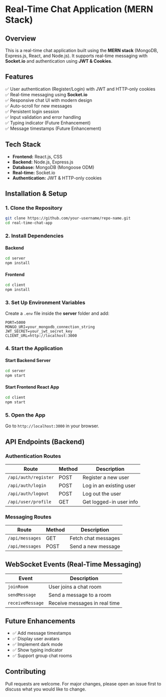 # Real-Time Chat Application (MERN Stack)

## Overview
This is a real-time chat application built using the **MERN stack** (MongoDB, Express.js, React, and Node.js). It supports real-time messaging with **Socket.io** and authentication using **JWT & Cookies**.

## Features
✅ User authentication (Register/Login) with JWT and HTTP-only cookies  
✅ Real-time messaging using **Socket.io**  
✅ Responsive chat UI with modern design  
✅ Auto-scroll for new messages  
✅ Persistent login session  
✅ Input validation and error handling  
✅ Typing indicator (Future Enhancement)  
✅ Message timestamps (Future Enhancement)  

## Tech Stack
- **Frontend:** React.js, CSS
- **Backend:** Node.js, Express.js
- **Database:** MongoDB (Mongoose ODM)
- **Real-time:** Socket.io
- **Authentication:** JWT & HTTP-only cookies

## Installation & Setup
### **1. Clone the Repository**
```bash
git clone https://github.com/your-username/repo-name.git
cd real-time-chat-app
```

### **2. Install Dependencies**
#### Backend
```bash
cd server
npm install
```
#### Frontend
```bash
cd client
npm install
```

### **3. Set Up Environment Variables**
Create a `.env` file inside the **server** folder and add:
```env
PORT=5000
MONGO_URI=your_mongodb_connection_string
JWT_SECRET=your_jwt_secret_key
CLIENT_URL=http://localhost:3000
```

### **4. Start the Application**
#### Start Backend Server
```bash
cd server
npm start
```
#### Start Frontend React App
```bash
cd client
npm start
```

### **5. Open the App**
Go to `http://localhost:3000` in your browser.

## API Endpoints (Backend)
### **Authentication Routes**
| Route | Method | Description |
|--------|--------|------------------|
| `/api/auth/register` | POST | Register a new user |
| `/api/auth/login` | POST | Log in an existing user |
| `/api/auth/logout` | POST | Log out the user |
| `/api/user/profile` | GET | Get logged-in user info |

### **Messaging Routes**
| Route | Method | Description |
|--------|--------|------------------|
| `/api/messages` | GET | Fetch chat messages |
| `/api/messages` | POST | Send a new message |

## WebSocket Events (Real-Time Messaging)
| Event | Description |
|--------|------------------|
| `joinRoom` | User joins a chat room |
| `sendMessage` | Send a message to a room |
| `receiveMessage` | Receive messages in real time |

## Future Enhancements
- ✅ Add message timestamps
- ✅ Display user avatars
- ✅ Implement dark mode
- ✅ Show typing indicator
- ✅ Support group chat rooms

## Contributing
Pull requests are welcome. For major changes, please open an issue first to discuss what you would like to change.



